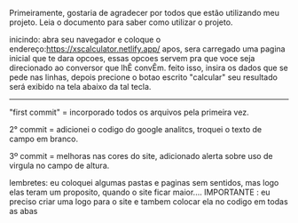 Primeiramente, gostaria de agradecer por todos que estão utilizando meu projeto. 
Leia o documento para saber como utilizar o projeto. 

inicindo: abra seu navegador e coloque o endereço:https://xscalculator.netlify.app/
apos, sera carregado uma pagina inicial que te dara opcoes, essas opcoes servem pra que voce seja direcionado ao conversor que lhÊ convÊm.
feito isso, insira os dados que se pede nas linhas, depois precione o botao escrito "calcular"
seu resultado será exibido na tela abaixo da tal tecla.

------------------------------------------------------------------------------------------------------------------------------------------
"first commit" = incorporado todos os arquivos pela primeira vez.

2° commit = adicionei o codigo do google analitcs, troquei o texto de campo em branco.

3º commit = melhoras nas cores do site, adicionado alerta sobre uso de virgula no campo de altura.





lembretes:
eu coloquei algumas pastas e paginas sem sentidos, mas logo elas teram um proposito, quando o site ficar maior....
IMPORTANTE : eu preciso criar uma logo para o site e tambem colocar ela no codigo em todas as abas